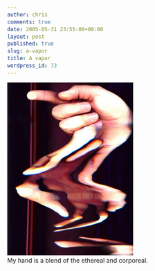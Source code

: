 ```yaml
---
author: chris
comments: true
date: 2005-05-31 23:55:00+00:00
layout: post
published: true
slug: a-vapor
title: A vapor
wordpress_id: 73
---
```


[![](/static/img/image_003.jpg)](/static/img/image_003.jpg)  
My hand is a blend of the ethereal and corporeal.
